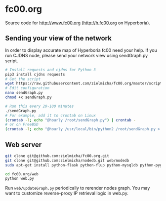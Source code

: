 # fc00.org

Source code for http://www.fc00.org (http://h.fc00.org on Hyperboria).

## Sending your view of the network

In order to display accurate map of Hyperboria fc00 need your help. If you run CJDNS node, please send your network view using sendGraph.py script.

```bash
# Install requests and cjdns for Python 3
pip3 install cjdns requests
# Get the script
wget https://raw.githubusercontent.com/zielmicha/fc00.org/master/scripts/sendGraph.py
# Edit configuration
nano sendGraph.py
chmod +x sendGraph.py

# Run this every 20-100 minutes
./sendGraph.py
# For example, add it to crontab on Linux
(crontab -l; echo "@hourly /root/sendGraph.py") | crontab -
# or on FreeBSD
(crontab -l; echo "@hourly /usr/local/bin/python2 /root/sendGraph.py > /dev/null 2>&1") | crontab -
```

## Web server
```bash
git clone git@github.com:zielmicha/fc00.org.git
git clone git@github.com:zielmicha/nodedb.git web/nodedb
sudo apt-get install python-flask python-flup python-mysqldb python-pygraphviz

cd fc00.org/web
python web.py
```

Run `web/updateGraph.py` periodically to rerender nodes graph. You may want to customize reverse-proxy IP retrieval logic in web.py.
